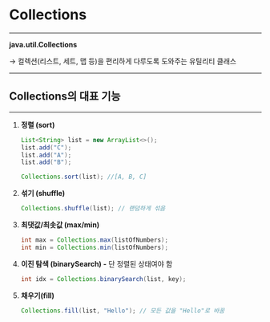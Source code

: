 # Collections

---

**java.util.Collections** 

→  컬렉션(리스트, 세트, 맵 등)을 편리하게 다루도록 도와주는 유틸리티 클래스

---

## Collections의 대표 기능

---

1. **정렬 (sort)**
    
    ```java
    List<String> list = new ArrayList<>();
    list.add("C");
    list.add("A");
    list.add("B");
    
    Collections.sort(list); //[A, B, C]
    ```
    
2. **섞기 (shuffle)**
    
    ```java
    Collections.shuffle(list); // 랜덤하게 섞음
    ```
    
3. **최댓값/최솟값 (max/min)**
    
    ```java
    int max = Collections.max(listOfNumbers);
    int min = Collections.min(listOfNumbers);
    ```
    
4. **이진 탐색 (binarySearch) -** 단 정렬된 상태여야 함
    
    ```java
    int idx = Collections.binarySearch(list, key);
    ```
    
5. **채우기(fill)**
    
    ```java
    Collections.fill(list, "Hello"); // 모든 값을 "Hello"로 바꿈
    ```